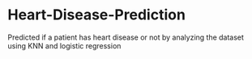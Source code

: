 # Heart-Disease-Prediction
Predicted if a patient has heart disease or not by analyzing the dataset using KNN and logistic regression
